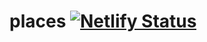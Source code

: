 # places [![Netlify Status](https://api.netlify.com/api/v1/badges/3c1becf9-4540-46ee-8a03-96e296cc6035/deploy-status)](https://app.netlify.com/sites/priceless-mahavira-8aa44f/deploys)
